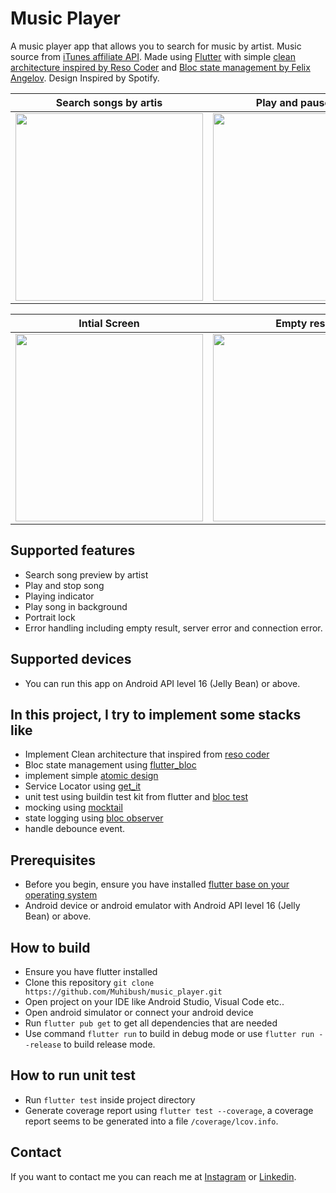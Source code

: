 # Music Player

A music player app that allows you to search for music by artist. Music source from [iTunes affiliate API](https://affiliate.itunes.apple.com/resources/documentation/itunes-store-web-service-search-api). Made using [Flutter](https://flutter.dev/) with simple [clean architecture inspired by Reso Coder](https://resocoder.com/flutter-clean-architecture-tdd/) and [Bloc state management by Felix Angelov](https://bloclibrary.dev/#/gettingstarted). Design Inspired by Spotify.

Search songs by artis      | Play and pause song 
:-------------------------:|:-------------------------:
<img src="https://user-images.githubusercontent.com/24708307/145715702-34f8819d-9df9-421a-babb-95e5aee6466b.png" width="300">  |  <img src="https://user-images.githubusercontent.com/24708307/145715708-dd8813fd-12b0-4bb8-9d27-5652d800deac.png" width="300">

Intial Screen              |  Empty result             |  Connection Error
:-------------------------:|:-------------------------:|:-------------------------:
<img src="https://user-images.githubusercontent.com/24708307/145715645-7f3eccf5-b35a-434c-91f6-1a3699243445.png" width="300"> |  <img src=https://user-images.githubusercontent.com/24708307/145715711-f954ef82-abfd-4cf8-bff4-9e9b508a194b.png width="300">  | <img src=https://user-images.githubusercontent.com/24708307/145715718-23bc0435-a471-4218-bde0-423647115121.png width="300">

## Supported features
- Search song preview by artist
- Play and stop song
- Playing indicator
- Play song in background
- Portrait lock
- Error handling including empty result, server error and connection error.

## Supported devices
- You can run this app on Android API level 16 (Jelly Bean) or above.

## In this project, I try to implement some stacks like
- Implement Clean architecture that inspired from [reso coder](https://resocoder.com/flutter-clean-architecture-tdd/)
- Bloc state management using [flutter_bloc](https://pub.dev/packages/flutter_bloc)
- implement simple [atomic design](https://bradfrost.com/blog/post/atomic-web-design/)
- Service Locator using [get_it](https://pub.dev/packages/get_it)
- unit test using buildin test kit from flutter and [bloc test](https://pub.dev/packages/bloc_test)
- mocking using [mocktail](https://pub.dev/packages/mocktail)
- state logging using [bloc observer](https://bradfrost.com/blog/post/atomic-web-design/)
- handle debounce event.

## Prerequisites
- Before you begin, ensure you have installed [flutter base on your operating system](https://docs.flutter.dev/get-started/install)
- Android device or android emulator with Android API level 16 (Jelly Bean) or above.

## How to build
- Ensure you have flutter installed
- Clone this repository `git clone https://github.com/Muhibush/music_player.git`
- Open project on your IDE like Android Studio, Visual Code etc..
- Open android simulator or connect your android device
- Run `flutter pub get` to get all dependencies that are needed
- Use command `flutter run` to build in debug mode or use `flutter run --release` to build release mode.

## How to run unit test
- Run `flutter test` inside project directory
- Generate coverage report using `flutter test --coverage`, a coverage report seems to be generated into a file `/coverage/lcov.info`.

## Contact
If you want to contact me you can reach me at [Instagram](https://www.instagram.com/muhibush/) or [Linkedin](https://www.linkedin.com/in/muhibush/).
